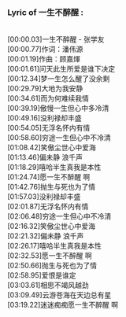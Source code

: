 <h3>Lyric of 一生不醉醒 :</h3><p><br>[00:00.03]一生不醉醒 - 张学友
<br>[00:00.77]作词：潘伟源
<br>[00:01.19]作曲：顾嘉煇
<br>[00:01.61]问天此生所爱是谁下决定
<br>[00:12.34]梦一生怎么醒了没余剩
<br>[00:29.79]大地为我安静
<br>[00:34.61]而为何难续我情
<br>[00:39.19]傲慢一生但心中多冷清
<br>[00:49.16]没利禄却丰盛
<br>[00:54.05]无浮名怀内有情
<br>[00:58.60]穷途一生但心中不冷清
<br>[01:08.42]笑傲尘世心中爱海
<br>[01:13.46]偏未静 浪千声
<br>[01:18.29]嘻哈半生真我是本性
<br>[01:24.74]愿一生不醉醒 啊
<br>[01:42.76]抛生与死也为了情
<br>[01:57.03]没利禄却丰盛
<br>[02:01.87]无浮名怀内有情
<br>[02:06.48]穷途一生但心中不冷清
<br>[02:16.32]笑傲尘世心中爱海
<br>[02:21.32]偏未静 浪千声
<br>[02:26.17]嘻哈半生真我是本性
<br>[02:32.53]愿一生不醉醒 啊
<br>[02:50.66]抛生与死也为了情
<br>[02:58.95]爱恨是谁定
<br>[03:03.61]相思不竭风越劲
<br>[03:09.49]云游苍海在天边总有星
<br>[03:19.22]迷迷痴痴愿一生不醉醒 啊
</p>